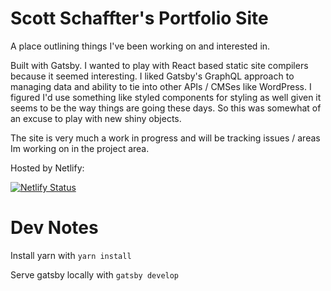 # Scott Schaffter's Portfolio Site

A place outlining things I've been working on and interested in. 

Built with Gatsby. I wanted to play with React based static site compilers because it seemed interesting. I liked Gatsby's GraphQL approach to managing data and ability to tie into other APIs / CMSes like WordPress. I figured I'd use something like styled components for styling as well given it seems to be the way things are going these days. So this was somewhat of an excuse to play with new shiny objects.

The site is very much a work in progress and will be tracking issues / areas Im working on in the project area.

Hosted by Netlify:

[![Netlify Status](https://api.netlify.com/api/v1/badges/f78d54fd-6712-4cd4-a36b-0e7c598e04a1/deploy-status)](https://app.netlify.com/sites/schaffter/deploys)


# Dev Notes
Install yarn with `yarn install` 

Serve gatsby locally with `gatsby develop`